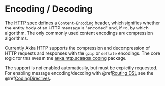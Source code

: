 # Encoding / Decoding

The [HTTP spec](http://tools.ietf.org/html/rfc7231#section-3.1.2.1) defines a `Content-Encoding` header, which signifies whether the entity body of an HTTP message is
"encoded" and, if so, by which algorithm. The only commonly used content encodings are compression algorithms.

Currently Akka HTTP supports the compression and decompression of HTTP requests and responses with the `gzip` or
`deflate` encodings.
The core logic for this lives in the [akka.http.scaladsl.coding](@github@/akka-http/src/main/scala/akka/http/scaladsl/coding) package.

The support is not enabled automatically, but must be explicitly requested.
For enabling message encoding/decoding with @ref[Routing DSL](../../../scala/http/routing-dsl/index.md#http-high-level-server-side-api) see the @ref[CodingDirectives](../routing-dsl/directives/coding-directives/index.md#codingdirectives).